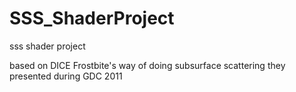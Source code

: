 # SSS_ShaderProject
sss shader project

based on DICE Frostbite's way of doing subsurface scattering they presented during GDC 2011
